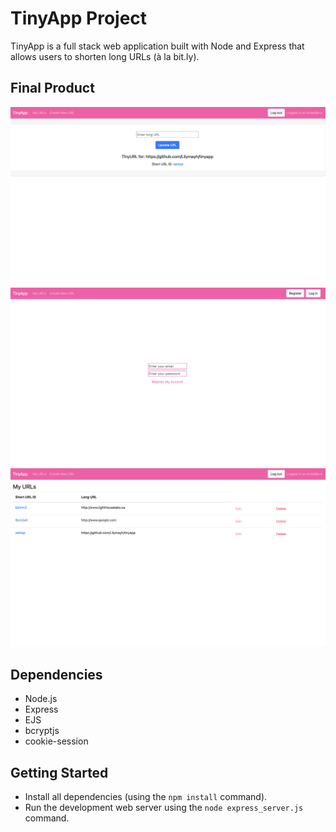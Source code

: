 # TinyApp Project

TinyApp is a full stack web application built with Node and Express that allows users to shorten long URLs (à la bit.ly).

## Final Product

!["Screenshot of page for editing urls"](https://github.com/Lilymayh/tinyapp/blob/main/docs/edit_urls.png?raw=true)
!["Screenshot of page for registering new users"](https://github.com/Lilymayh/tinyapp/blob/main/docs/register_page.png?raw=true)
!["Screenshot of tinyapp's main page"](https://github.com/Lilymayh/tinyapp/blob/main/docs/urls_main_page.png?raw=true)

## Dependencies

- Node.js
- Express
- EJS
- bcryptjs
- cookie-session

## Getting Started

- Install all dependencies (using the `npm install` command).
- Run the development web server using the `node express_server.js` command.